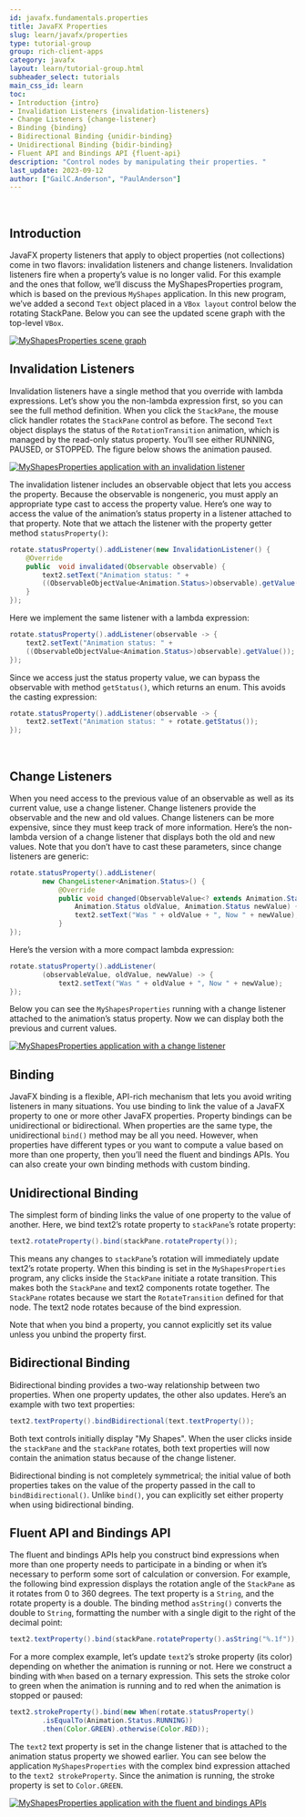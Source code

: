 ```yaml
---
id: javafx.fundamentals.properties
title: JavaFX Properties
slug: learn/javafx/properties
type: tutorial-group
group: rich-client-apps
category: javafx
layout: learn/tutorial-group.html
subheader_select: tutorials
main_css_id: learn
toc:
- Introduction {intro}
- Invalidation Listeners {invalidation-listeners}
- Change Listeners {change-listener}
- Binding {binding}
- Bidirectional Binding {unidir-binding}
- Unidirectional Binding {bidir-binding}
- Fluent API and Bindings API {fluent-api}
description: "Control nodes by manipulating their properties. "
last_update: 2023-09-12
author: ["GailC.Anderson", "PaulAnderson"]
---
```


<a id="intro">&nbsp;</a>
## Introduction

JavaFX property listeners that apply to object properties (not collections) come in two flavors: invalidation listeners and change listeners. Invalidation listeners fire when a property’s value is no longer valid. 
For this example and the ones that follow, we’ll discuss the MyShapesProperties program, which is based on the previous `MyShapes` application. In this new program, we’ve added a second `Text` object placed in a `VBox layout` control below the rotating StackPane. 
Below you can see the updated scene graph with the top-level `VBox`.

[![MyShapesProperties scene graph](/assets/images/javafx/myshapes-properties.png)](/assets/images/javafx/myshapes-properties.png)
<a id="invalidation-listeners">&nbsp;</a>
## Invalidation Listeners

Invalidation listeners have a single method that you override with lambda expressions. Let’s show you the non-lambda expression first, so you can see the full method definition. 
When you click the `StackPane`, the mouse click handler rotates the `StackPane` control as before. The second `Text` object displays the status of the `RotationTransition` animation, which is managed by the read-only status property. 
You’ll see either RUNNING, PAUSED, or STOPPED. The figure below shows the animation paused.

[![MyShapesProperties application with an invalidation listener](/assets/images/javafx/myshapes-properties-invalidation.png)](/assets/images/javafx/myshapes-properties-invalidation.png)

The invalidation listener includes an observable object that lets you access the property. Because the observable is nongeneric, you must apply an appropriate type cast to access the property value. 
Here’s one way to access the value of the animation’s status property in a listener attached to that property. Note that we attach the listener with the property getter method `statusProperty()`:

```java
rotate.statusProperty().addListener(new InvalidationListener() {
    @Override
    public  void invalidated(Observable observable) {
		text2.setText("Animation status: " +
        ((ObservableObjectValue<Animation.Status>)observable).getValue());
    }
});
```

Here we implement the same listener with a lambda expression:

```java
rotate.statusProperty().addListener(observable -> {
    text2.setText("Animation status: " +
    ((ObservableObjectValue<Animation.Status>)observable).getValue());
});
```

Since we access just the status property value, we can bypass the observable with method `getStatus()`, which returns an enum. This avoids the casting expression:

```java
rotate.statusProperty().addListener(observable -> {
	text2.setText("Animation status: " + rotate.getStatus());
});
```
<a id="change-listeners">&nbsp;</a>
## Change Listeners

When you need access to the previous value of an observable as well as its current value, use a change listener. Change listeners provide the observable and the new and old values. 
Change listeners can be more expensive, since they must keep track of more information. Here’s the non-lambda version of a change listener that displays both the old and new values. 
Note that you don’t have to cast these parameters, since change listeners are generic:

```java
rotate.statusProperty().addListener(
		new ChangeListener<Animation.Status>() {
			@Override 
            public void changed(ObservableValue<? extends Animation.Status> observableValue,
                Animation.Status oldValue, Animation.Status newValue) {
				text2.setText("Was " + oldValue + ", Now " + newValue);
            }
});
```
Here’s the version with a more compact lambda expression:

```java 
rotate.statusProperty().addListener(
		(observableValue, oldValue, newValue) -> {
			text2.setText("Was " + oldValue + ", Now " + newValue);
});
```

Below you can see the `MyShapesProperties` running with a change listener attached to the animation’s status property. Now we can display both the previous and current values.

[![MyShapesProperties application with a change listener](/assets/images/javafx/myshapes-properties-change.png)](/assets/images/javafx/myshapes-properties-change.png)
<a id="binding">&nbsp;</a>
## Binding

JavaFX binding is a flexible, API-rich mechanism that lets you avoid writing listeners in many situations. You use binding to link the value of a JavaFX property to one or more other JavaFX properties. 
Property bindings can be unidirectional or bidirectional. When properties are the same type, the unidirectional `bind()` method may be all you need. 
However, when properties have different types or you want to compute a value based on more than one property, then you’ll need the fluent and bindings APIs. 
You can also create your own binding methods with custom binding.
<a id="unidir-binding">&nbsp;</a>
## Unidirectional Binding

The simplest form of binding links the value of one property to the value of another. Here, we bind text2’s rotate property to `stackPane`’s rotate property:

```java
text2.rotateProperty().bind(stackPane.rotateProperty());
```

This means any changes to `stackPane`’s rotation will immediately update text2’s rotate property. When this binding is set in the `MyShapesProperties` program, any clicks inside the `StackPane` initiate a rotate transition. 
This makes both the `StackPane` and text2 components rotate together. The `StackPane` rotates because we start the `RotateTransition` defined for that node. The text2 node rotates because of the bind expression.

Note that when you bind a property, you cannot explicitly set its value unless you unbind the property first.
<a id="bidir-binding">&nbsp;</a>
## Bidirectional Binding

Bidirectional binding provides a two-way relationship between two properties. When one property updates, the other also updates. Here’s an example with two text properties:

```java
text2.textProperty().bindBidirectional(text.textProperty());
```
Both text controls initially display "My Shapes". When the user clicks inside the `stackPane` and the `stackPane` rotates, both text properties will now contain the animation status because of the change listener.

Bidirectional binding is not completely symmetrical; the initial value of both properties takes on the value of the property passed in the call to `bindBidirectional()`. Unlike `bind()`, you can explicitly set either property when using bidirectional binding.
<a id="fluent-api">&nbsp;</a>
## Fluent API and Bindings API

The fluent and bindings APIs help you construct bind expressions when more than one property needs to participate in a binding or when it’s necessary to perform some sort of calculation or conversion. 
For example, the following bind expression displays the rotation angle of the `StackPane` as it rotates from 0 to 360 degrees. The text property is a `String`, and the rotate property is a double. 
The binding method `asString()` converts the double to `String`, formatting the number with a single digit to the right of the decimal point:

```java
text2.textProperty().bind(stackPane.rotateProperty().asString("%.1f"));
```

For a more complex example, let’s update `text2`’s stroke property (its color) depending on whether the animation is running or not. Here we construct a binding with `When` based on a ternary expression. 
This sets the stroke color to green when the animation is running and to red when the animation is stopped or paused:

```java
text2.strokeProperty().bind(new When(rotate.statusProperty()
        .isEqualTo(Animation.Status.RUNNING))
        .then(Color.GREEN).otherwise(Color.RED));
```

The `text2` text property is set in the change listener that is attached to the animation status property we showed earlier.
You can see below the application `MyShapesProperties` with the complex bind expression attached to the `text2 strokeProperty`. Since the animation is running, the stroke property is set to `Color.GREEN`.

[![MyShapesProperties application with the fluent and bindings APIs](/assets/images/javafx/myshapes-properties-fluent.png)](/assets/images/javafx/myshapes-properties-fluent.png)

